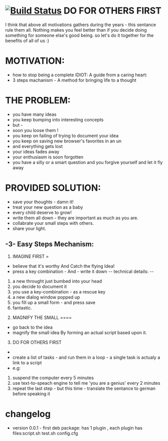 [![Build Status](https://travis-ci.org/brownman/do_for_others_first.png?branch=develop)](https://travis-ci.org/brownman/do_for_others_first)
DO FOR OTHERS FIRST
==
I think that above all motivations gathers during the years - this sentance rule them all.
Nothing makes you feel better than if you decide doing something for someone else's good being.
so let's do it together for the benefits of all of us :)


MOTIVATION:
=
- how to stop being a complete IDIOT: A guide from a caring heart:
- 3 steps machanism - A method for bringing life to a thought


THE PROBLEM:
= 
- you have many ideas
- you keep bumping into interesting concepts
- but -
- soon you loose them !
- you keep on failing of trying to document your idea
- you keep on saving new browser's favorites in an un
- and everything gets lost
- your ideas fades away
- your enthusiasm is soon forgotten
- you have a silly or a smart question and you forgive yourself and let it fly away

PROVIDED SOLUTION:
=
- save your thoughts - damn it!
- treat your new question as a baby
- every child deserve to grow!
- write them all down - they are important as much as you are.
- collabrate your small steps with others.
- share your light.




-3- Easy Steps Mechanism:
---

1) IMAGINE FIRST
=
- believe that it's worthy And Catch the flying Idea!
- press a key combination - And - write it down
--
technical details:
--
1. a new throught just bumbed into your head
2. you decide to document it
3. you use a key-combination - as a rescue key
4. a new dialog window popped up
5. you fill up a small form - and press save
6. fantastic.

2) MAGNIFY THE SMALL
====
- go back to the idea 
- magnify the small idea By forming an actual script based upon it.

3) DO FOR OTHERS FIRST 
-
- create a list of tasks - and run them in a loop - a single task is actualy a link to a script 
- e.g: 
1. suspend the computer every 5 minutes
2. use text-to-speach engine to tell me 'you are a genius' every 2 minutes
3. repeat the last step - but this time - translate the sentance to german before speaking it



changelog
=
- version 0.0.1 - first deb package: has 1 plugin , each plugin has  files:script.sh test.sh config.cfg

